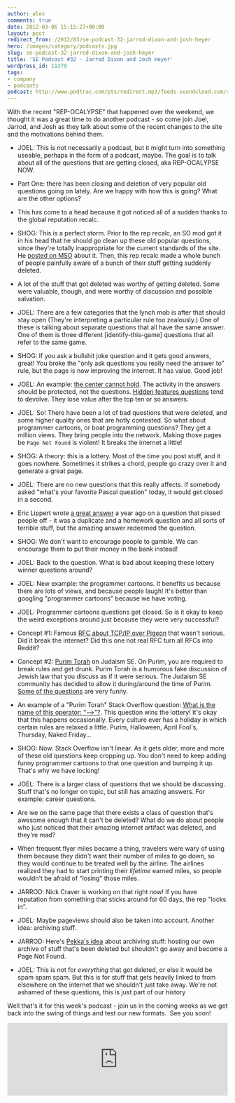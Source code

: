```yaml
---
author: alex
comments: true
date: 2012-03-06 15:15:27+00:00
layout: post
redirect_from: /2012/03/se-podcast-32-jarrod-dixon-and-josh-heyer
hero: /images/category/podcasts.jpg
slug: se-podcast-32-jarrod-dixon-and-josh-heyer
title: 'SE Podcast #32 - Jarrod Dixon and Josh Heyer'
wordpress_id: 11379
tags:
- company
- podcasts
podcast: http://www.podtrac.com/pts/redirect.mp3/feeds.soundcloud.com/stream/38889143-stack-exchange-stack-exchange-podcast-32.mp3
---
```


With the recent "REP-OCALYPSE" that happened over the weekend, we thought it was a great time to do another podcast - so come join Joel, Jarrod, and Josh as they talk about some of the recent changes to the site and the motivations behind them.



	
  * JOEL: This is not necessarily a podcast, but it might turn into something useable, perhaps in the form of a podcast, maybe. The goal is to talk about all of the questions that are getting closed, aka REP-OCALYPSE NOW.

	
  * Part One: there has been closing and deletion of very popular old questions going on lately. Are we happy with how this is going? What are the other options?

	
  * This has come to a head because it got noticed all of a sudden thanks to the global reputation recalc.

	
  * SHOG: This is a perfect storm. Prior to the rep recalc, an SO mod got it in his head that he should go clean up these old popular questions, since they're totally inappropriate for the current standards of the site. He [posted on MSO](http://meta.stackoverflow.com/questions/122120/the-great-question-deletion-audit-of-2012) about it. Then, this rep recalc made a whole bunch of people painfully aware of a bunch of their stuff getting suddenly deleted.

	
  * A lot of the stuff that got deleted was worthy of getting deleted. Some were valuable, though, and were worthy of discussion and possible salvation.

	
  * JOEL: There are a few categories that the lynch mob is after that should stay open (They're interpreting a particular rule too zealously.) One of these is talking about separate questions that all have the same answer. One of them is three different [identify-this-game] questions that all refer to the same game.

	
  * SHOG: If you ask a bullshit joke question and it gets good answers, great! You broke the "only ask questions you really need the answer to" rule, but the page is now improving the internet. It has value. Good job!

	
  * JOEL: An example: [the center cannot hold](http://stackoverflow.com/questions/1732348/regex-match-open-tags-except-xhtml-self-contained-tags/1732454#1732454). The activity in the answers should be protected, not the questions. [Hidden features questions](http://stackoverflow.com/questions/9033/hidden-features-of-c) tend to devolve. They lose value after the top ten or so answers.

	
  * JOEL: So! There have been a lot of bad questions that were deleted, and some higher quality ones that are hotly contested. So what about programmer cartoons, or boat programming questions? They get a million views. They bring people into the network. Making those pages be `Page Not Found` is violent! It breaks the internet a little!

	
  * SHOG: A theory: this is a lottery. Most of the time you post stuff, and it goes nowhere. Sometimes it strikes a chord, people go crazy over it and generate a great page.

	
  * JOEL: There are no new questions that this really affects. If somebody asked "what's your favorite Pascal question" today, it would get closed in a second.

	
  * Eric Lippert wrote [a great answer](http://stackoverflow.com/a/6445794/865899) a year ago on a question that pissed people off - it was a duplicate and a homework question and all sorts of terrible stuff, but the amazing answer redeemed the question.

	
  * SHOG: We don't want to encourage people to gamble. We can encourage them to put their money in the bank instead!

	
  * JOEL: Back to the question. What is bad about keeping these lottery winner questions around?

	
  * JOEL: New example: the programmer cartoons. It benefits us because there are lots of views, and because people laugh! It's better than googling "programmer cartoons" because we have voting.

	
  * JOEL: Programmer cartoons questions get closed. So is it okay to keep the weird exceptions around just because they were very successful?

	
  * Concept #1: Famous [RFC about TCP/IP over Pigeon](http://www.ietf.org/rfc/rfc1149.txt) that wasn't serious. Did it break the internet? Did this one not real RFC turn all RFCs into Reddit?

	
  * Concept #2: [Purim Torah](http://judaism.stackexchange.com/questions/tagged/purim-torah-in-jest) on Judaism SE. On Purim, you are required to break rules and get drunk. Purim Torah is a humorous fake discussion of Jewish law that you discuss as if it were serious. The Judaism SE community has decided to allow it during/around the time of Purim. [Some of the questions](http://judaism.stackexchange.com/questions/14756/rejecting-others-friend-requests-on-facebook) are very funny.

	
  * An example of a "Purim Torah" Stack Overflow question: [What is the name of this operator: "-->"?](http://stackoverflow.com/questions/1642028/what-is-the-name-of-this-operator). This question wins the lottery! It's okay that this happens occasionally. Every culture ever has a holiday in which certain rules are relaxed a little. Purim, Halloween, April Fool's, Thursday, Naked Friday...

	
  * SHOG: Now. Stack Overflow isn't linear. As it gets older, more and more of these old questions keep cropping up. You don't need to keep adding funny programmer cartoons to that one question and bumping it up. That's why we have locking!

	
  * JOEL: There is a larger class of questions that we should be discussing. Stuff that's no longer on topic, but still has amazing answers. For example: career questions.

	
  * Are we on the same page that there exists a class of question that's awesome enough that it can't be deleted? What do we do about people who just noticed that their amazing internet artifact was deleted, and they're mad?

	
  * When frequent flyer miles became a thing, travelers were wary of using them because they didn't want their number of miles to go down, so they would continue to be treated well by the airline. The airlines realized they had to start printing their _lifetime_ earned miles, so people wouldn't be afraid of "losing" those miles.

	
  * JARROD: Nick Craver is working on that right now! If you have reputation from something that sticks around for 60 days, the rep "locks in".

	
  * JOEL: Maybe pageviews should also be taken into account. Another idea: archiving stuff.

	
  * JARROD: Here's [Pekka's idea](http://meta.stackoverflow.com/questions/122249/building-an-archive-of-deleted-questions) about archiving stuff: hosting our own archive of stuff that's been deleted but shouldn't go away and become a Page Not Found.

	
  * JOEL: This is not for _everything_ that got deleted, or else it would be spam spam spam. But this is for stuff that gets heavily linked to from elsewhere on the internet that we shouldn't just take away. We're not ashamed of these questions, this is just part of our history


Well that's it for this week's podcast - join us in the coming weeks as we get back into the swing of things and test our new formats.  See you soon!



<p><iframe src="http://w.soundcloud.com/player/?url=http%3A%2F%2Fapi.soundcloud.com%2Ftracks%2F38889143&amp;show_artwork=true" frameborder="no" scrolling="no" width="100%" height="166"></iframe></p>